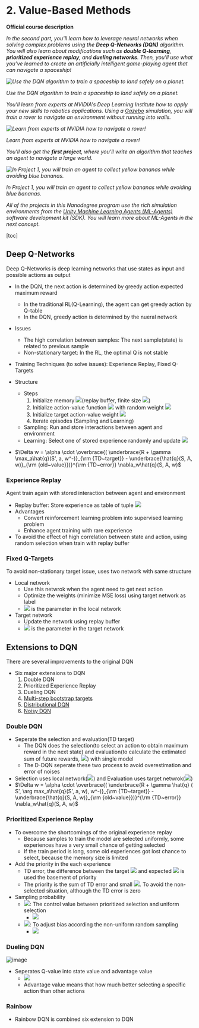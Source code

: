 # 2. Value-Based Methods

**Official course description**

*In the second part, you'll learn how to leverage neural networks when solving complex problems using the **Deep Q-Networks (DQN)** algorithm.  You will also learn about modifications such as **double Q-learning**, **prioritized experience replay**, and **dueling networks**. Then, you'll use what you’ve learned to create an artificially intelligent game-playing agent that can navigate a spaceship!*



*![Use the DQN algorithm to train a spaceship to land safely on a planet.](https://video.udacity-data.com/topher/2018/June/5b172a69_lunar-lander/lunar-lander.gif)*

*Use the DQN algorithm to train a spaceship to land safely on a planet.*

*You'll learn from experts at NVIDIA's Deep Learning Institute how to apply your new skills to robotics applications.  Using a [Gazebo](http://gazebosim.org) simulation, you will train a rover to navigate an environment without running into walls.*



*![Learn from experts at NVIDIA how to navigate a rover!](https://video.udacity-data.com/topher/2018/May/5b02fa9c_output/output.gif)*

*Learn from experts at NVIDIA how to navigate a rover!*

*You'll also get the **first project**, where you'll write an algorithm that teaches an agent to navigate a large world.*  



*![In Project 1, you will train an agent to collect yellow bananas while avoiding blue bananas.](https://video.udacity-data.com/topher/2018/June/5b1ab4b0_banana/banana.gif)*

*In Project 1, you will train an agent to collect yellow bananas while avoiding blue bananas.*

*All of the projects in this Nanodegree program use the rich simulation environments from the [Unity Machine Learning Agents (ML-Agents)](https://blogs.unity3d.com/2017/09/19/introducing-unity-machine-learning-agents/) software development kit (SDK).  You will learn more about ML-Agents in the next concept.*

[toc]

## Deep Q-Networks

Deep Q-Networks is deep learning networks that use states as input and possible actions as output

- In the DQN, the next action is determined by greedy action expected maximum reward
  - In the traditional RL(Q-Learning), the agent can get greedy action by Q-table
  - In the DQN, greedy action is determined by the nueral network
- Issues
  - The high correlation between samples: The next sample(state) is related to previous sample
  - Non-stationary target: In the RL, the optimal Q is not stable

- Training Techniques (to solve issues): Experience Replay, Fixed Q-Targets
- Structure
  - Steps
    1. Initialize memory <img src="https://render.githubusercontent.com/render/math?math=D">(replay buffer, finite size <img src="https://render.githubusercontent.com/render/math?math=N">)
    2. Initialize action-value function <img src="https://render.githubusercontent.com/render/math?math=\hat{q}"> with random weight <img src="https://render.githubusercontent.com/render/math?math=w">
    3. Initialize target action-value weight <img src="https://render.githubusercontent.com/render/math?math=w^- \leftarrow w">
    4. Iterate episodes (Sampling and Learning)
  - Sampling: Run and store interactions between agent and environment
  - Learning: Select one of stored experience randomly and update <img src="https://render.githubusercontent.com/render/math?math=w">
- $\Delta w = \alpha \cdot \overbrace{( \underbrace{R + \gamma \max_a\hat{q}(S',  a, w^-)}_{\rm {TD~target}} - \underbrace{\hat{q}(S, A, w)}_{\rm  {old~value}})}^{\rm {TD~error}} \nabla_w\hat{q}(S, A, w)$

### Experience Replay

Agent train again with stored interaction between agent and environment

- Replay buffer: Store experience as table of tuple <img src="https://render.githubusercontent.com/render/math?math=(S, A, R, S')">
- Advantages
  - Convert reinforcement learning problem into supervised learning problem
  - Enhance agent training with rare experience
- To avoid the effect of high correlation between state and action, using random selection when train with replay buffer

### Fixed Q-Targets

To avoid non-stationary target issue, uses two network with same structure

- Local network
  - Use this netwrok when the agent need to get next action
  - Optimize the weights (minimize MSE loss) using target network as label
  - <img src="https://render.githubusercontent.com/render/math?math=w"> is the parameter in the local network
- Target network
  - Update the network using replay buffer
  - <img src="https://render.githubusercontent.com/render/math?math=w^-"> is the parameter in the target network

## Extensions to DQN

There are several improvements to the original DQN

- Six major extensions to DQN
  1. Double DQN
  2. Prioritized Experience Replay
  3. Dueling DQN
  4. [Multi-step bootstrap targets](https://arxiv.org/abs/1602.01783)
  5. [Distributional DQN](https://arxiv.org/abs/1707.06887)
  6. [Noisy DQN](https://arxiv.org/abs/1706.10295)

### Double DQN

- Seperate the selection and evaluation(TD target)
  - The DQN does the selection(to select an action to obtain maximum reward in the next state) and evaluation(to calculate the extimated sum of future rewards, <img src="https://render.githubusercontent.com/render/math?math=Q">) with single model
  - The D-DQN seperate these two process to avoid overestimation and error of noises
- Selection uses local network(<img src="https://render.githubusercontent.com/render/math?math=w">) and Evaluation uses target netwrok(<img src="https://render.githubusercontent.com/render/math?math=w^-">)
- $\Delta w = \alpha \cdot \overbrace{( \underbrace{R + \gamma \hat{q} ( S', \arg max_a\hat{q}(S',  a, w), w^-)}_{\rm {TD~target}} - \underbrace{\hat{q}(S, A, w)}_{\rm  {old~value}})}^{\rm {TD~error}} \nabla_w\hat{q}(S, A, w)$

### Prioritized Experience Replay

- To overcome the shortcomings of the original experience replay
  - Because samples to train the model are selected uniformly, some experiences have a very small chance of getting selected
  - If the train period is long, some old experiences got lost chance to select, because the memory size is limited
- Add the priority in the each experience
  - TD error, the difference between the target <img src="https://render.githubusercontent.com/render/math?math=Q"> and expected <img src="https://render.githubusercontent.com/render/math?math=Q"> is used the basement of priority
  - The priority is the sum of TD error and small <img src="https://render.githubusercontent.com/render/math?math=\epsilon">. To avoid the non-selected situation, although the TD error is zero
- Sampling probability
  - <img src="https://render.githubusercontent.com/render/math?math=\alpha">: The control value between prioritized selection and uniform selection
    - <img src="https://render.githubusercontent.com/render/math?math=P(i) = {p^ \alpha_i} \over {\sum_k P^ \alpha_k}"> 
  - <img src="https://render.githubusercontent.com/render/math?math=\beta">: To adjust bias according the non-uniform random sampling
    - <img src="https://render.githubusercontent.com/render/math?math=w_i = ({1} \over {N} {1} \over {P(i)})^ \beta"> 

### Dueling DQN

![image](https://user-images.githubusercontent.com/8471958/99925590-9990a280-2cf3-11eb-869e-26f67c5c238c.png)

- Seperates Q-value into state value and advantage value
  - <img src="https://render.githubusercontent.com/render/math?math=Q(s, a) = V(s) %2B A(a, s)"> 
  - Advantage value means that how much better selecting a specific action than other actions

### Rainbow

- Rainbow DQN is combined six extension to DQN